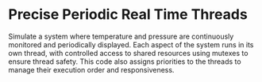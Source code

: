 # Precise Periodic Real Time Threads
Simulate a system where temperature and pressure are continuously monitored and periodically displayed. 
Each aspect of the system runs in its own thread, with controlled access to shared resources using mutexes to ensure thread safety. 
This code also assigns priorities to the threads to manage their execution order and responsiveness.
